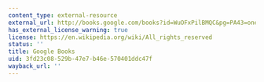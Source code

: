 ```yaml
---
content_type: external-resource
external_url: http://books.google.com/books?id=WuOFxPilBMQC&pg=PA43=onepage
has_external_license_warning: true
license: https://en.wikipedia.org/wiki/All_rights_reserved
status: ''
title: Google Books
uid: 3fd23c08-529b-47e7-b46e-570401ddc47f
wayback_url: ''
---
```

